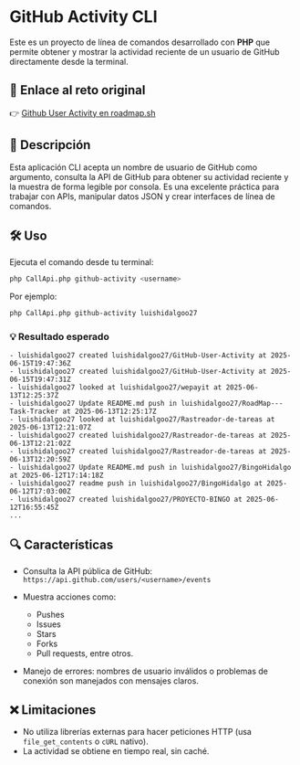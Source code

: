 # GitHub Activity CLI

Este es un proyecto de línea de comandos desarrollado con **PHP** que permite obtener y mostrar la actividad reciente de un usuario de GitHub directamente desde la terminal.

## 🔗 Enlace al reto original

👉 [Github User Activity en roadmap.sh](https://roadmap.sh/projects/github-user-activity)

## 🧠 Descripción

Esta aplicación CLI acepta un nombre de usuario de GitHub como argumento, consulta la API de GitHub para obtener su actividad reciente y la muestra de forma legible por consola. Es una excelente práctica para trabajar con APIs, manipular datos JSON y crear interfaces de línea de comandos.

## 🛠️ Uso

Ejecuta el comando desde tu terminal:

```bash
php CallApi.php github-activity <username>
```

Por ejemplo:

```bash
php CallApi.php github-activity luishidalgoo27
```

### 💡 Resultado esperado

```
- luishidalgoo27 created luishidalgoo27/GitHub-User-Activity at 2025-06-15T19:47:36Z
- luishidalgoo27 created luishidalgoo27/GitHub-User-Activity at 2025-06-15T19:47:31Z
- luishidalgoo27 looked at luishidalgoo27/wepayit at 2025-06-13T12:25:37Z
- luishidalgoo27 Update README.md push in luishidalgoo27/RoadMap---Task-Tracker at 2025-06-13T12:25:17Z
- luishidalgoo27 looked at luishidalgoo27/Rastreador-de-tareas at 2025-06-13T12:21:07Z
- luishidalgoo27 created luishidalgoo27/Rastreador-de-tareas at 2025-06-13T12:21:02Z
- luishidalgoo27 created luishidalgoo27/Rastreador-de-tareas at 2025-06-13T12:20:59Z
- luishidalgoo27 Update README.md push in luishidalgoo27/BingoHidalgo at 2025-06-12T17:14:18Z
- luishidalgoo27 readme push in luishidalgoo27/BingoHidalgo at 2025-06-12T17:03:00Z
- luishidalgoo27 created luishidalgoo27/PROYECTO-BINGO at 2025-06-12T16:55:45Z
...
```

## 🔍 Características

- Consulta la API pública de GitHub:  
  `https://api.github.com/users/<username>/events`

- Muestra acciones como:
  - Pushes
  - Issues
  - Stars
  - Forks
  - Pull requests, entre otros.

- Manejo de errores: nombres de usuario inválidos o problemas de conexión son manejados con mensajes claros.

## ❌ Limitaciones

- No utiliza librerías externas para hacer peticiones HTTP (usa `file_get_contents` o `cURL` nativo).
- La actividad se obtiene en tiempo real, sin caché.


